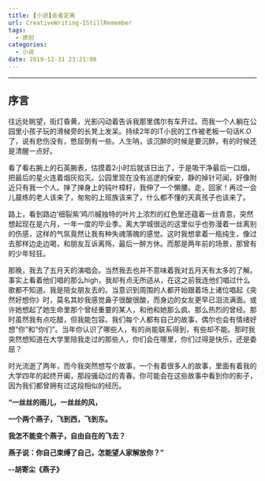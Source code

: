 ```yaml
---
title: [小说]会者定离
url: CreativeWriting-IStillRemember
tags:
  - 原创
categories:
  - 小说
date: 2019-12-31 23:21:00
---
```


* * *

## 序言

往远处眺望，街灯昏黄，光影闪动着告诉我那里偶尔有车开过。而我一个人躺在公园里小孩子玩的滑梯旁的长凳上发呆。持续2年的IT小民的工作被老板一句话K.O了，说有悲伤没有，憋屈倒有一些。人生呐，该沉醉的时候是要沉醉，有的时候还是清醒一点好。

看了看右腕上的石英腕表，估摸着2小时后就该日出了，于是吸干净最后一口烟，把最后的星火连着烟灰掐灭。公园里现在没有巡逻的保安，静的掉针可闻，好像附近只有我一个人。掸了掸身上的钝叶樟籽，我伸了一个懒腰。走，回家！再过一会儿晨练的老人该来了，匆匆的上班族该来了，什么都不懂的天真孩子也该来了。

路上，看到路边‘细裂紫’鸡爪槭独特的叶片上浓烈的红色里还蕴着一丝青意，突然想起现在是六月，一年一度的毕业季。离大学城很远的这里似乎也弥漫着一丝离别的伤感，这样的气氛竟然让我有种失魂落魄的感觉。这时我想拿着一瓶纯生，像过去那样边走边喝，和朋友互诉离殇，最后一醉方休。而那是两年前的场景，那曾有的少年轻狂。

那晚，我去了五月天的演唱会。当然我去也并不意味着我对五月天有太多的了解。事实上看着他们唱的那么high，我却有点无所适从，在这之前我连他们唱过什么歌都不知道。我是陪女朋友去的。当意识到周围的人都开始跟着场上诸位唱起《突然好想你》时，莫名其妙我感觉鼻子很酸很酸，而身边的女友更早已泪流满面。或许她想起了她生命里那个曾经重要的某人，和他和她那么疯、那么热烈的曾经。那时虽然我有点吃醋，但我能包容。我们每个人都有自己的故事，偶尔也会有情绪好想“你”和“你们”。当年你认识了哪些人，有的尚能联系得到，有些却不能。那时我突然想知道在大学里陪我走过的那些人，你们会在哪里，你们过得是快乐，还是委屈？

时光流逝了两年，而今我突然想写个故事，一个有着很多人的故事，里面有着我的大学四年的起终开阖，那段骚动过的青春。你可能会在这些故事中看到你的影子，因为我们都曾拥有过这段相似的经历。

**“一丝丝的雨儿，一丝丝的风，**

**一个两个燕子，飞到西，飞到东。**

**我怎不能变个燕子，自由自在的飞去？**

**燕子说：你自己束缚了自己，怎能望人家解放你？”**

**--胡寄尘《燕子》**
